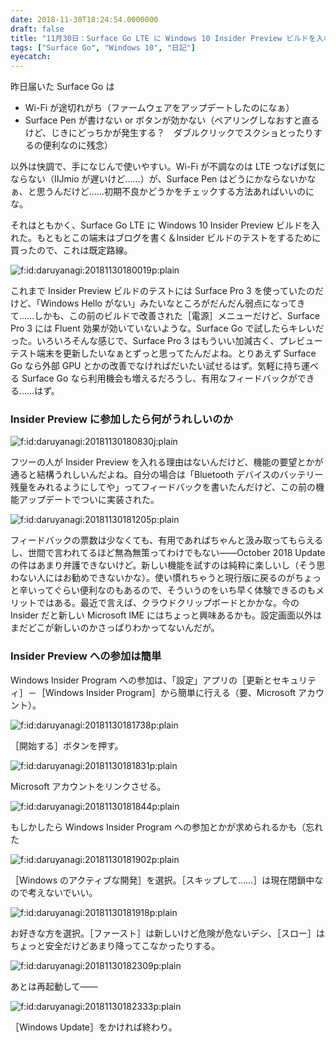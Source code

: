 ```yaml
---
date: 2018-11-30T18:24:54.0000000
draft: false
title: "11月30日：Surface Go LTE に Windows 10 Insider Preview ビルドを入れた"
tags: ["Surface Go", "Windows 10", "日記"]
eyecatch: 
---
```

<p>昨日届いた Surface Go は</p>

<ul>
<li>Wi-Fi が途切れがち（ファームウェアをアップデートしたのになぁ）</li>
<li>Surface Pen が書けない or ボタンが効かない（ペアリングしなおすと直るけど、じきにどっちかが発生する？　ダブルクリックでスクショとったりするの便利なのに残念）</li>
</ul><p>以外は快調で、手になじんで使いやすい。Wi-Fi が不調なのは LTE つなげば気にならない（IIJmio が遅いけど……）が、Surface Pen はどうにかならないかなぁ、と思うんだけど……初期不良かどうかをチェックする方法あればいいのにな。</p><p>それはともかく、Surface Go LTE に Windows 10 Insider Preview ビルドを入れた。もともとこの端末はブログを書く＆Insider ビルドのテストをするために買ったので、これは既定路線。</p><p><span itemscope itemtype="http://schema.org/Photograph"><img src="20181130180019.png" alt="f:id:daruyanagi:20181130180019p:plain" title="f:id:daruyanagi:20181130180019p:plain" class="hatena-fotolife" itemprop="image"></span></p><p>これまで Insider Preview ビルドのテストには Surface Pro 3 を使っていたのだけど、「Windows Hello がない」みたいなところがだんだん弱点になってきて……しかも、この前のビルドで改善された［電源］メニューだけど、Surface Pro 3 には Fluent 効果が効いていないような。Surface Go で試したらキレいだった。いろいろそんな感じで、Surface Pro 3 はもういい加減古く、プレビューテスト端末を更新したいなぁとずっと思ってたんだよね。とりあえず Surface Go なら外部 GPU とかの改善でなければだいたい試せるはず。気軽に持ち運べる Surface Go なら利用機会も増えるだろうし、有用なフィードバックができる……はず。</p>

<div class="section">
<h3>Insider Preview に参加したら何がうれしいのか</h3>
<p><span itemscope itemtype="http://schema.org/Photograph"><img src="20181130180830.jpg" alt="f:id:daruyanagi:20181130180830j:plain" title="f:id:daruyanagi:20181130180830j:plain" class="hatena-fotolife" itemprop="image"></span></p><p>フツーの人が Insider Preview を入れる理由はないんだけど、機能の要望とかが通ると結構うれしいんだよね。自分の場合は「Bluetooth デバイスのバッテリー残量をみれるようにしてや」ってフィードバックを書いたんだけど、この前の機能アップデートでついに実装された。</p><p><span itemscope itemtype="http://schema.org/Photograph"><img src="20181130181205.png" alt="f:id:daruyanagi:20181130181205p:plain" title="f:id:daruyanagi:20181130181205p:plain" class="hatena-fotolife" itemprop="image"></span></p><p>フィードバックの票数は少なくても、有用であればちゃんと汲み取ってもらえるし、世間で言われてるほど無為無策ってわけでもない――October 2018 Update の件はあまり弁護できないけど。新しい機能を試すのは純粋に楽しいし（そう思わない人にはお勧めできないかな）。使い慣れちゃうと現行版に戻るのがちょっと辛いってぐらい便利なのもあるので、そういうのをいち早く体験できるのもメリットではある。最近で言えば、クラウドクリップボードとかかな。今の Insider だと新しい Microsoft IME にはちょっと興味あるかも。設定画面以外はまだどこが新しいのかさっぱりわかってないんだが。</p>

</div>
<div class="section">
<h3>Insider Preview への参加は簡単</h3>
<p>Windows Insider Program への参加は、「設定」アプリの［更新とセキュリティ］－［Windows Insider Program］から簡単に行える（要、Microsoft アカウント）。</p><p><span itemscope itemtype="http://schema.org/Photograph"><img src="20181130181738.png" alt="f:id:daruyanagi:20181130181738p:plain" title="f:id:daruyanagi:20181130181738p:plain" class="hatena-fotolife" itemprop="image"></span></p><p>［開始する］ボタンを押す。</p><p><span itemscope itemtype="http://schema.org/Photograph"><img src="20181130181831.png" alt="f:id:daruyanagi:20181130181831p:plain" title="f:id:daruyanagi:20181130181831p:plain" class="hatena-fotolife" itemprop="image"></span></p><p>Microsoft アカウントをリンクさせる。</p><p><span itemscope itemtype="http://schema.org/Photograph"><img src="20181130181844.png" alt="f:id:daruyanagi:20181130181844p:plain" title="f:id:daruyanagi:20181130181844p:plain" class="hatena-fotolife" itemprop="image"></span></p><p>もしかしたら Windows Insider Program への参加とかが求められるかも（忘れた</p><p><span itemscope itemtype="http://schema.org/Photograph"><img src="20181130181902.png" alt="f:id:daruyanagi:20181130181902p:plain" title="f:id:daruyanagi:20181130181902p:plain" class="hatena-fotolife" itemprop="image"></span></p><p>［Windows のアクティブな開発］を選択。［スキップして……］は現在閉鎖中なので考えないでいい。</p><p><span itemscope itemtype="http://schema.org/Photograph"><img src="20181130181918.png" alt="f:id:daruyanagi:20181130181918p:plain" title="f:id:daruyanagi:20181130181918p:plain" class="hatena-fotolife" itemprop="image"></span></p><p>お好きな方を選択。［ファースト］は新しいけど危険が危ないデシ、［スロー］はちょっと安全だけどあまり降ってこなかったりする。</p><p><span itemscope itemtype="http://schema.org/Photograph"><img src="20181130182309.png" alt="f:id:daruyanagi:20181130182309p:plain" title="f:id:daruyanagi:20181130182309p:plain" class="hatena-fotolife" itemprop="image"></span></p><p>あとは再起動して――</p><p><span itemscope itemtype="http://schema.org/Photograph"><img src="20181130182333.png" alt="f:id:daruyanagi:20181130182333p:plain" title="f:id:daruyanagi:20181130182333p:plain" class="hatena-fotolife" itemprop="image"></span></p><p>［Windows Update］をかければ終わり。</p>

</div>